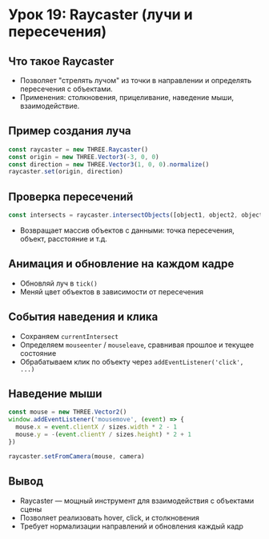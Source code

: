 # Урок 19: Raycaster (лучи и пересечения)

## Что такое Raycaster
- Позволяет "стрелять лучом" из точки в направлении и определять пересечения с объектами.
- Применения: столкновения, прицеливание, наведение мыши, взаимодействие.

## Пример создания луча
```js
const raycaster = new THREE.Raycaster()
const origin = new THREE.Vector3(-3, 0, 0)
const direction = new THREE.Vector3(1, 0, 0).normalize()
raycaster.set(origin, direction)
```

## Проверка пересечений
```js
const intersects = raycaster.intersectObjects([object1, object2, object3])
```
- Возвращает массив объектов с данными: точка пересечения, объект, расстояние и т.д.

## Анимация и обновление на каждом кадре
- Обновляй луч в `tick()`
- Меняй цвет объектов в зависимости от пересечения

## События наведения и клика
- Сохраняем `currentIntersect`
- Определяем `mouseenter` / `mouseleave`, сравнивая прошлое и текущее состояние
- Обрабатываем клик по объекту через `addEventListener('click', ...)`

## Наведение мыши
```js
const mouse = new THREE.Vector2()
window.addEventListener('mousemove', (event) => {
  mouse.x = event.clientX / sizes.width * 2 - 1
  mouse.y = -(event.clientY / sizes.height) * 2 + 1
})

raycaster.setFromCamera(mouse, camera)
```

## Вывод
- Raycaster — мощный инструмент для взаимодействия с объектами сцены
- Позволяет реализовать hover, click, и столкновения
- Требует нормализации направлений и обновления каждый кадр
